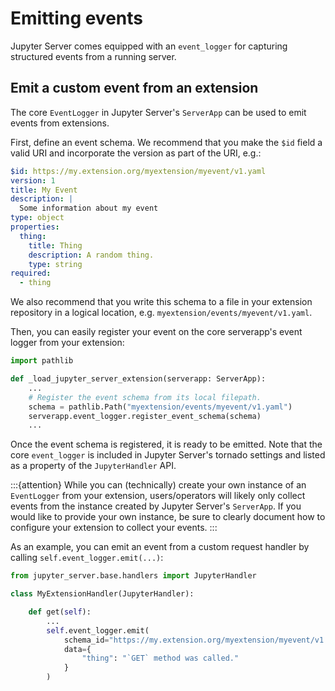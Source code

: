 # Emitting events

Jupyter Server comes equipped with an `event_logger` for capturing structured events from a running server.

## Emit a custom event from an extension

The core `EventLogger` in Jupyter Server's `ServerApp` can be used to emit events from extensions.

First, define an event schema. We recommend that you make the `$id` field
a valid URI and incorporate the version as part of the URI, e.g.:

```yaml
$id: https://my.extension.org/myextension/myevent/v1.yaml
version: 1
title: My Event
description: |
  Some information about my event
type: object
properties:
  thing:
    title: Thing
    description: A random thing.
    type: string
required:
  - thing
```

We also recommend that you write this schema to a file in your extension repository in a logical location, e.g. `myextension/events/myevent/v1.yaml`.

Then, you can easily register your event on the core serverapp's event logger from your extension:

```python
import pathlib

def _load_jupyter_server_extension(serverapp: ServerApp):
    ...
    # Register the event schema from its local filepath.
    schema = pathlib.Path("myextension/events/myevent/v1.yaml")
    serverapp.event_logger.register_event_schema(schema)
    ...
```

Once the event schema is registered, it is ready to be emitted. Note that the core `event_logger` is included in Jupyter Server's tornado settings and listed as a property of the `JupyterHandler` API.

:::{attention}
While you can (technically) create your own instance of an `EventLogger` from your extension, users/operators will likely only collect events from the instance created by Jupyter Server's `ServerApp`. If you would like to provide your own instance, be sure to clearly document how to configure your extension to collect your events.
:::

As an example, you can emit an event from a custom request handler by calling `self.event_logger.emit(...)`:

```python
from jupyter_server.base.handlers import JupyterHandler

class MyExtensionHandler(JupyterHandler):

    def get(self):
        ...
        self.event_logger.emit(
            schema_id="https://my.extension.org/myextension/myevent/v1.yaml",
            data={
                "thing": "`GET` method was called."
            }
        )
```
